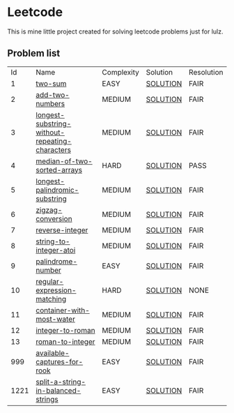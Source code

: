 # Leetcode
This is mine little project created for solving leetcode problems just for lulz.

## Problem list
<table>
    <tr>
        <td>Id</td>
        <td>Name</td>
        <td>Complexity</td>
        <td>Solution</td>
        <td>Resolution</td>
    </tr>
    <tr>
        <td>1</td>
        <td><a href="https://leetcode.com/problems/two-sum/">two-sum</a></td>
        <td>EASY</td>
        <td><a href="">SOLUTION</a></td>
        <td title="Solution totally satisfy constraints">FAIR</td>
    </tr>
    <tr>
        <td>2</td>
        <td><a href="https://leetcode.com/problems/add-two-numbers/">add-two-numbers</a></td>
        <td>MEDIUM</td>
        <td><a href="">SOLUTION</a></td>
        <td title="Solution totally satisfy constraints">FAIR</td>
    </tr>
    <tr>
        <td>3</td>
        <td><a href="https://leetcode.com/problems/longest-substring-without-repeating-characters/">longest-substring-without-repeating-characters</a></td>
        <td>MEDIUM</td>
        <td><a href="">SOLUTION</a></td>
        <td title="Solution totally satisfy constraints">FAIR</td>
    </tr>
    <tr>
        <td>4</td>
        <td><a href="https://leetcode.com/problems/median-of-two-sorted-arrays/">median-of-two-sorted-arrays</a></td>
        <td>HARD</td>
        <td><a href="">SOLUTION</a></td>
        <td title="Solution is accepted by leetcode, but breaks some unchecked constraints">PASS</td>
    </tr>
    <tr>
        <td>5</td>
        <td><a href="https://leetcode.com/problems/longest-palindromic-substring/">longest-palindromic-substring</a></td>
        <td>MEDIUM</td>
        <td><a href="">SOLUTION</a></td>
        <td title="Solution totally satisfy constraints">FAIR</td>
    </tr>
    <tr>
        <td>6</td>
        <td><a href="https://leetcode.com/problems/zigzag-conversion/">zigzag-conversion</a></td>
        <td>MEDIUM</td>
        <td><a href="">SOLUTION</a></td>
        <td title="Solution totally satisfy constraints">FAIR</td>
    </tr>
    <tr>
        <td>7</td>
        <td><a href="https://leetcode.com/problems/reverse-integer/">reverse-integer</a></td>
        <td>MEDIUM</td>
        <td><a href="">SOLUTION</a></td>
        <td title="Solution totally satisfy constraints">FAIR</td>
    </tr>
    <tr>
        <td>8</td>
        <td><a href="https://leetcode.com/problems/string-to-integer-atoi/">string-to-integer-atoi</a></td>
        <td>MEDIUM</td>
        <td><a href="">SOLUTION</a></td>
        <td title="Solution totally satisfy constraints">FAIR</td>
    </tr>
    <tr>
        <td>9</td>
        <td><a href="https://leetcode.com/problems/palindrome-number/">palindrome-number</a></td>
        <td>EASY</td>
        <td><a href="">SOLUTION</a></td>
        <td title="Solution totally satisfy constraints">FAIR</td>
    </tr>
    <tr>
        <td>10</td>
        <td><a href="https://leetcode.com/problems/regular-expression-matching/">regular-expression-matching</a></td>
        <td>HARD</td>
        <td><a href="">SOLUTION</a></td>
        <td title="There is no solution">NONE</td>
    </tr>
    <tr>
        <td>11</td>
        <td><a href="https://leetcode.com/problems/container-with-most-water/">container-with-most-water</a></td>
        <td>MEDIUM</td>
        <td><a href="">SOLUTION</a></td>
        <td title="Solution totally satisfy constraints">FAIR</td>
    </tr>
    <tr>
        <td>12</td>
        <td><a href="https://leetcode.com/problems/integer-to-roman/">integer-to-roman</a></td>
        <td>MEDIUM</td>
        <td><a href="">SOLUTION</a></td>
        <td title="Solution totally satisfy constraints">FAIR</td>
    </tr>
    <tr>
        <td>13</td>
        <td><a href="https://leetcode.com/problems/roman-to-integer/">roman-to-integer</a></td>
        <td>MEDIUM</td>
        <td><a href="">SOLUTION</a></td>
        <td title="Solution totally satisfy constraints">FAIR</td>
    </tr>
    <tr>
        <td>999</td>
        <td><a href="https://leetcode.com/problems/available-captures-for-rook/">available-captures-for-rook</a></td>
        <td>EASY</td>
        <td><a href="">SOLUTION</a></td>
        <td title="Solution totally satisfy constraints">FAIR</td>
    </tr>
    <tr>
        <td>1221</td>
        <td><a href="https://leetcode.com/problems/split-a-string-in-balanced-strings/">split-a-string-in-balanced-strings</a></td>
        <td>EASY</td>
        <td><a href="">SOLUTION</a></td>
        <td title="Solution totally satisfy constraints">FAIR</td>
    </tr>
</table>